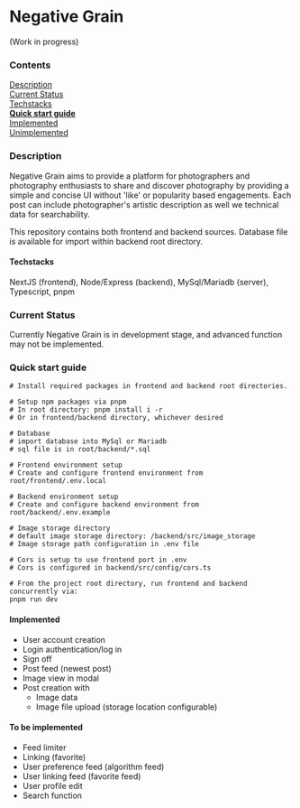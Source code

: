 # Negative Grain
(Work in progress)

### Contents
[Description](#description) \
[Current Status](#current-status) \
[Techstacks](#techstacks) \
[**Quick start guide**](#quick-start-guide) \
[Implemented](#implemented) \
[Unimplemented](#unimplemented)

### Description
Negative Grain aims to provide a platform for photographers and photography enthusiasts to share and discover photography by providing a simple and concise UI without 'like' or popularity based engagements. Each post can include photographer's artistic description as well we technical data for searchability. 

This repository contains both frontend and backend sources. Database file is available for import within backend root directory. 

#### Techstacks
NextJS (frontend), Node/Express (backend), MySql/Mariadb (server), Typescript, pnpm

### Current Status
Currently Negative Grain is in development stage, and advanced function may not be implemented.  

### Quick start guide
    # Install required packages in frontend and backend root directories. 

    # Setup npm packages via pnpm
    # In root directory: pnpm install i -r 
    # Or in frontend/backend directory, whichever desired

    # Database
    # import database into MySql or Mariadb
    # sql file is in root/backend/*.sql

    # Frontend environment setup
    # Create and configure frontend environment from root/frontend/.env.local 

    # Backend environment setup
    # Create and configure backend environment from root/backend/.env.example
    
    # Image storage directory
    # default image storage directory: /backend/src/image_storage
    # Image storage path configuration in .env file

    # Cors is setup to use frontend port in .env
    # Cors is configured in backend/src/config/cors.ts

    # From the project root directory, run frontend and backend concurrently via: 
    pnpm run dev 

#### Implemented
- User account creation
- Login authentication/log in 
- Sign off
- Post feed (newest post)
- Image view in modal
- Post creation with
    - Image data 
    - Image file upload (storage location configurable)


#### To be implemented
- Feed limiter 
- Linking (favorite)
- User preference feed (algorithm feed)
- User linking feed (favorite feed)
- User profile edit
- Search function



